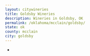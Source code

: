 ```yaml
---
layout: citywineries
title: Goldsby Wineries
description: Wineries in Goldsby, OK
permalink: /oklahoma/mcclain/goldsby/
state: ok
county: mcclain
city: goldsby
---
```

-

